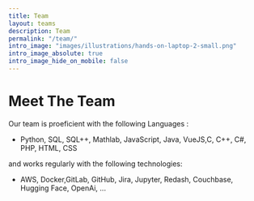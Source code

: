 ```yaml
---
title: Team
layout: teams
description: Team
permalink: "/team/"
intro_image: "images/illustrations/hands-on-laptop-2-small.png"
intro_image_absolute: true
intro_image_hide_on_mobile: false
---
```


# Meet The Team

Our team is proeficient with the following Languages :

 * Python, SQL, SQL++, Mathlab, JavaScript, Java, VueJS,C, C++, C#, PHP, HTML, CSS

and works regularly with the following technologies:

 * AWS, Docker,GitLab, GitHub, Jira, Jupyter, Redash, Couchbase, Hugging Face, OpenAi, ...
